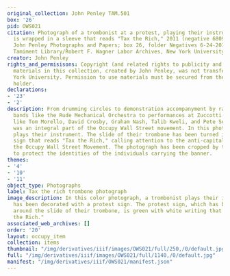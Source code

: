 ```yaml
---
original_collection: John Penley TAM.501
box: '26'
pid: OWS021
citation: Photograph of a trombonist at a protest, playing their instrument which
  is wrapped in a sleeve that reads "Tax the Rich," 2011 (negative 6809); TAM.501
  John Penley Photographs and Papers; box 26, folder Negatives 6-24-2011 - 1-7-2012;
  Tamiment Library/Robert F. Wagner Labor Archives, New York University
creator: John Penley
rights_and_permisisons: Copyright (and related rights to publicity and privacy) to
  materials in this collection, created by John Penley, was not transferred to New
  York University. Permission to use materials must be secured from the copyright
  holder.
declarations:
- '23'
- '2'
description: From drumming circles to demonstration accompanyment by radical marching
  bands like the Rude Mechanical Orchestra to performances at Zuccotti by musicians
  like Tom Morello, David Crosby, Graham Nash, Talib Kweli, and Pete Seeger, music
  was an integral part of the Occupy Wall Street movement. In this photograph, a trombonist
  plays their instrument. The slide of their trombone has been turned into an protest
  sign that reads "Tax the Rich," calling attention to the anti-capitalist roots of
  the Occupy Wall Street Movement. The photograph has been cropped by the curators
  to protect the identities of the individuals carrying the banner.
themes:
- '4'
- '10'
- '11'
object_type: Photographs
label: Tax the rich trombone photograph
image_description: In this color photograph, a trombonist plays their instrument which
  has been decorated with a protest sign. The protest sign, which has been wrapped
  around the slide of their trombone, is green with white writing that reads "Tax
  the Rich."
associated_web_archives: []
order: '20'
layout: occupy_item
collection: items
thumbnail: "/img/derivatives/iiif/images/OWS021/full/250,/0/default.jpg"
full: "/img/derivatives/iiif/images/OWS021/full/1140,/0/default.jpg"
manifest: "/img/derivatives/iiif/OWS021/manifest.json"
---
```

